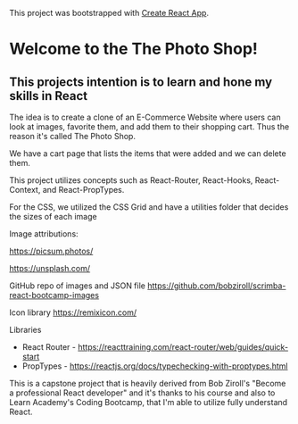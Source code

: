 This project was bootstrapped with [Create React App](https://github.com/facebook/create-react-app).

# Welcome to the The Photo Shop!

## This projects intention is to learn and hone my skills in React

The idea is to create a clone of an E-Commerce Website where users can look at images, favorite them, and add them to their shopping cart. Thus the reason it's called The Photo Shop.

We have a cart page that lists the items that were added and we can delete them.

This project utilizes concepts such as React-Router, React-Hooks, React-Context, and React-PropTypes.

For the CSS, we utilized the CSS Grid and have a utilities folder that decides the sizes of each image 

Image attributions:
 
https://picsum.photos/

https://unsplash.com/

GitHub repo of images and JSON file
https://github.com/bobziroll/scrimba-react-bootcamp-images

Icon library
https://remixicon.com/

Libraries
* React Router - https://reacttraining.com/react-router/web/guides/quick-start
* PropTypes - https://reactjs.org/docs/typechecking-with-proptypes.html

This is a capstone project that is heavily derived from Bob Ziroll's "Become a professional React developer" and it's thanks to his course and also to Learn Academy's Coding Bootcamp, that I'm able to utilize fully understand React.
